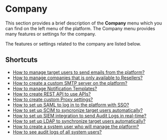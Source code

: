 # Company

​This section provides a brief description of the **Company** menu which you can find on the left menu of the platform. The Company menu provides many features or settings for the company.&#x20;

The features or settings related to the company are listed below.

## Shortcuts

* [How to manage target users to send emails from the platform?](target-users.md)
* [How to manage companies that is only available to Resellers?](companies/)
* [How to create a custom SMTP server on the platform?](company-settings/smtp-settings.md)
* [How to manage Notification Templates?](company-settings/notification-templates.md)
* [How to create REST API to use APIs?](company-settings/rest-api.md)
* [How to create custom Proxy settings?](company-settings/proxy-settings.md)
* [How to set up SAML to log in to the platform with SSO?](company-settings/saml-settings/)
* [How to set up SCIM to syncronize target users automatically?](company-settings/scim-settings/)
* [How to set up SIEM integration to send Audit Logs in real-time?](company-settings/siem-integrations/)
* [How to set up LDAP to synchronize target users automatically?](company-settings/ldap.md)
* [How to create a system user who will manage the platform?](system-users/)
* [How to see audit logs of all system users?](audit-log.md)
